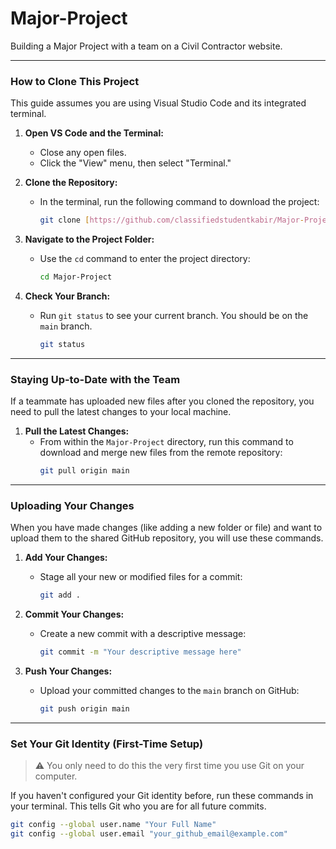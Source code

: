 # Major-Project
Building a Major Project with a team on a Civil Contractor website.

---

### How to Clone This Project

This guide assumes you are using Visual Studio Code and its integrated terminal.

1.  **Open VS Code and the Terminal:**
    * Close any open files.
    * Click the "View" menu, then select "Terminal."

2.  **Clone the Repository:**
    * In the terminal, run the following command to download the project:
        ```bash
        git clone [https://github.com/classifiedstudentkabir/Major-Project.git](https://github.com/classifiedstudentkabir/Major-Project.git)
        ```

3.  **Navigate to the Project Folder:**
    * Use the `cd` command to enter the project directory:
        ```bash
        cd Major-Project
        ```

4.  **Check Your Branch:**
    * Run `git status` to see your current branch. You should be on the `main` branch.
        ```bash
        git status
        ```

---

### Staying Up-to-Date with the Team

If a teammate has uploaded new files after you cloned the repository, you need to pull the latest changes to your local machine.

1.  **Pull the Latest Changes:**
    * From within the `Major-Project` directory, run this command to download and merge new files from the remote repository:
        ```bash
        git pull origin main
        ```

---

### Uploading Your Changes

When you have made changes (like adding a new folder or file) and want to upload them to the shared GitHub repository, you will use these commands.

1.  **Add Your Changes:**
    * Stage all your new or modified files for a commit:
        ```bash
        git add .
        ```

2.  **Commit Your Changes:**
    * Create a new commit with a descriptive message:
        ```bash
        git commit -m "Your descriptive message here"
        ```

3.  **Push Your Changes:**
    * Upload your committed changes to the `main` branch on GitHub:
        ```bash
        git push origin main
        ```

---

### Set Your Git Identity (First-Time Setup)

> ⚠️ You only need to do this the very first time you use Git on your computer.

If you haven't configured your Git identity before, run these commands in your terminal. This tells Git who you are for all future commits.

```bash
git config --global user.name "Your Full Name"
git config --global user.email "your_github_email@example.com"
```
